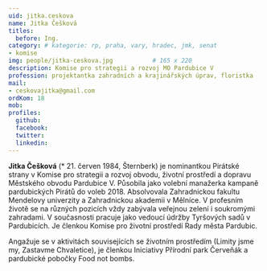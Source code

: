 ```yaml
---
uid: jitka.ceskova
name: Jitka Češková
titles:
  before: Ing.
category: # kategorie: rp, praha, vary, hradec, jmk, senat
- komise
img: people/jitka-ceskova.jpg           # 165 x 220
description: Komise pro strategii a rozvoj MO Pardubice V
profession: projektantka zahradních a krajinářských úprav, floristka
mail:
- ceskovajitka@gmail.com
ordKom: 18
mob:
profiles:
  github:
  facebook:
  twitter:
  linkedin:
---
```


**Jitka Češková** (* 21. červen 1984, Šternberk) je nominantkou Pirátské strany v Komise pro strategii a rozvoj obvodu, životní prostředí a dopravu Městského obvodu Pardubice V. Působila jako volební manažerka kampaně pardubických Pirátů do voleb 2018. Absolvovala Zahradnickou fakultu Mendelovy univerzity a Zahradnickou akademii v Mělníce. V profesním životě se na různých pozicích vždy zabývala veřejnou zelení i soukromými zahradami. V současnosti pracuje jako vedoucí údržby Tyršových sadů v Pardubicích. Je členkou Komise pro životní prostředí Rady města Pardubic.

Angažuje se v aktivitách souvisejících se životním prostředím (Limity jsme my, Zastavme Chvaletice), je členkou Iniciativy Přírodní park Červeňák a pardubické pobočky Food not bombs.
